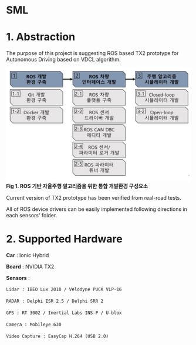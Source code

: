 # SML
# 1. Abstraction
  The purpose of this project is suggesting ROS based TX2 prototype for Autonomous Driving based on VDCL algorithm.
  
   ![Github](./image/Github.JPG)
                        **Fig 1. ROS 기반 자율주행 알고리즘을 위한 통합 개발환경 구성요소**
  
  Current version of TX2 prototype has been verified from real-road tests. 
  
  All of ROS device drivers can be easily implemented following directions in each sensors' folder.  
  
  
   
# 2. Supported Hardware
 
   **Car** : Ionic Hybrid 
   
   **Board** : NVIDIA TX2
   
   **Sensors** : 
  
    Lidar : IBEO Lux 2010 / Velodyne PUCK VLP-16 
     
    RADAR : Delphi ESR 2.5 / Delphi SRR 2
     
    GPS : RT 3002 / Inertial Labs INS-P / U-blox
     
    Camera : Mobileye 630 
    
    Video Capture : EasyCap H.264 (USB 2.0)
    



